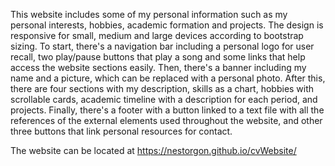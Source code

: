 This website includes some of my personal information such as my personal interests, hobbies, academic formation and projects. The design is responsive for small, medium and large devices according to bootstrap sizing. To start, there's a navigation bar including a personal logo for user recall, two play/pause buttons that play a song and some links that help access the website sections easily. Then, there's a banner including my name and a picture, which can be replaced with a personal photo. After this, there are four sections with my description, skills as a chart, hobbies with scrollable cards, academic timeline with a description for each period, and projects. Finally, there's a footer with a button linked to a text file with all the references of the external elements used throughout the website, and other three buttons that link personal resources for contact.

The website can be located at https://nestorgon.github.io/cvWebsite/